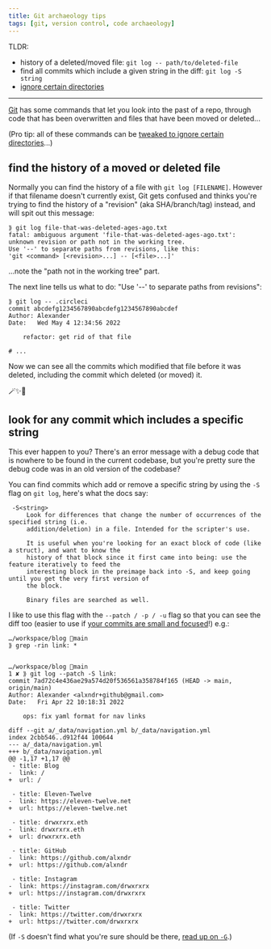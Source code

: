 ```yaml
---
title: Git archaeology tips
tags: [git, version control, code archaeology]
---
```


TLDR:
* history of a deleted/moved file: `git log -- path/to/deleted-file`
* find all commits which include a given string in the diff: `git log -S string`
* [ignore certain directories][blog-git-ignore-dirs]

-------

[Git](https://git-scm.com/) has some commands that let you look into the past of a repo, through code that has been overwritten and files that have been moved or deleted...

(Pro tip: all of these commands can be [tweaked to ignore certain directories][blog-git-ignore-dirs]...)

## find the history of a moved or deleted file

Normally you can find the history of a file with `git log [FILENAME]`. However if that filename doesn't currently exist, Git gets confused and thinks you're trying to find the history of a "revision" (aka SHA/branch/tag) instead, and will spit out this message:

```
⟫ git log file-that-was-deleted-ages-ago.txt
fatal: ambiguous argument 'file-that-was-deleted-ages-ago.txt': unknown revision or path not in the working tree.
Use '--' to separate paths from revisions, like this:
'git <command> [<revision>...] -- [<file>...]'
```

...note the "path not in the working tree" part.

The next line tells us what to do: "Use '--' to separate paths from revisions":

```
⟫ git log -- .circleci
commit abcdefg1234567890abcdefg1234567890abcdef
Author: Alexander
Date:   Wed May 4 12:34:56 2022

    refactor: get rid of that file

# ...
```

Now we can see all the commits which modified that file before it was deleted, including the commit which deleted (or moved) it.

🪄✨🔮


## look for any commit which includes a specific string

This ever happen to you? There's an error message with a debug code that is nowhere to be found in the current codebase, but you're pretty sure the debug code was in an old version of the codebase?

You can find commits which add or remove a specific string by using the `-S` flag on `git log`, here's what the docs say:

```
 -S<string>
     Look for differences that change the number of occurrences of the specified string (i.e.
     addition/deletion) in a file. Intended for the scripter's use.

     It is useful when you're looking for an exact block of code (like a struct), and want to know the
     history of that block since it first came into being: use the feature iteratively to feed the
     interesting block in the preimage back into -S, and keep going until you get the very first version of
     the block.

     Binary files are searched as well.
```

I like to use this flag with the `--patch / -p / -u` flag so that you can see the diff too (easier to use if [your commits are small and focused](https://dev.bleacherreport.com/small-commits-for-fun-and-profit-part-1-git-add-patch-c0966a562b10?source=collection_archive---------6-----------------------)!) e.g.:

```
…/workspace/blog main
⟫ grep -rin link: *


…/workspace/blog main
1 ✘ ⟫ git log --patch -S link:
commit 7ad72c4e436ae29a574d20f536561a358784f165 (HEAD -> main, origin/main)
Author: Alexander <alxndr+github@gmail.com>
Date:   Fri Apr 22 10:18:31 2022

    ops: fix yaml format for nav links

diff --git a/_data/navigation.yml b/_data/navigation.yml
index 2cbb546..d912f44 100644
--- a/_data/navigation.yml
+++ b/_data/navigation.yml
@@ -1,17 +1,17 @@
 - title: Blog
-  link: /
+  url: /

 - title: Eleven-Twelve
-  link: https://eleven-twelve.net
+  url: https://eleven-twelve.net

 - title: drwxrxrx.eth
-  link: drwxrxrx.eth
+  url: drwxrxrx.eth

 - title: GitHub
-  link: https://github.com/alxndr
+  url: https://github.com/alxndr

 - title: Instagram
-  link: https://instagram.com/drwxrxrx
+  url: https://instagram.com/drwxrxrx

 - title: Twitter
-  link: https://twitter.com/drwxrxrx
+  url: https://twitter.com/drwxrxrx
```

(If `-S` doesn't find what you're sure should be there, [read up on `-G`](/2017/02/01/how-to-find-the-merge-where-your-code-disappeared.html).)

[blog-git-ignore-dirs]: /2016/04/11/search-Git-history-ignoring-certain-directory.html
